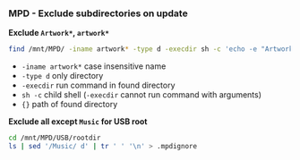 ### MPD - Exclude subdirectories on update

**Exclude `Artwork*`, `artwork*`**
```sh
find /mnt/MPD/ -iname artwork* -type d -execdir sh -c 'echo -e "Artwork*\nartwork*" > {}/.mpdignore' \;
```
- `-iname artwork*` case insensitive name
- `-type d` only directory
- `-execdir` run command in found directory
- `sh -c` child shell (`-execdir` cannot run command with arguments)
- `{}` path of found directory

**Exclude all except `Music` for USB root**
```sh
cd /mnt/MPD/USB/rootdir
ls | sed '/Music/ d' | tr ' ' '\n' > .mpdignore
```
